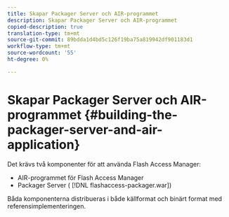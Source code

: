 ```yaml
---
title: Skapar Packager Server och AIR-programmet
description: Skapar Packager Server och AIR-programmet
copied-description: true
translation-type: tm+mt
source-git-commit: 89bdda1d4bd5c126f19ba75a819942df901183d1
workflow-type: tm+mt
source-wordcount: '55'
ht-degree: 0%

---
```



# Skapar Packager Server och AIR-programmet {#building-the-packager-server-and-air-application}

Det krävs två komponenter för att använda Flash Access Manager:

* AIR-programmet för Flash Access Manager
* Packager Server ( [!DNL flashaccess-packager.war])

Båda komponenterna distribueras i både källformat och binärt format med referensimplementeringen.
